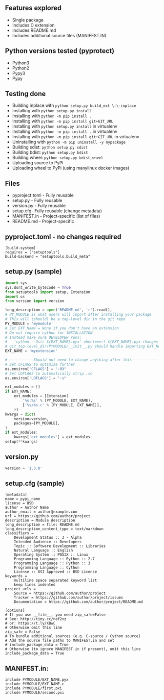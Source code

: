 
## Features explored
- Single package
- Includes C extension
- Includes README.md
- Includes additional source files (MANIFEST.IN)
## Python versions tested (pyprotect)
- Python3
- Python2
- Pypy3
- Pypy
## Testing done
- Building inplace with ```python setup.py build_ext \-\-inplace```
- Installing with ```python setup.py install```
- Installing with ```python -m pip install .```
- Installing with ```python -m pip install git+GIT_URL```
- Installing with ```python setup.py install``` in virtualenv
- Installing with ```python -m pip install .``` in virtualenv
- Installing with ```python -m pip install git+GIT_URL``` in virtualenv
- Uninstalling  with ```python -m pip uninstall -y mypackage```
- Building sdist: ```python setup.py sdist```
- Building bdist: ```python setup.py bdist```
- Building wheel: ```python setup.py bdist_wheel```
- Uploading source to PyPi
- Uploading wheel to PyPi (using manylinux docker images)
## Files
- pyproject.toml - Fully reusable
- setup.py - Fully reusable
- version.py - Fully reusable
- setup.cfg- Fully reusable (change metadata)
- MANIFEST.in - Project-specific (list of files)
- README.md - Project-specific
## pyproject.toml - no changes required
```
[build-system]
requires = ["setuptools"]
build-backend = "setuptools.build_meta"
```
## setup.py (sample)
```python
import sys
sys.dont_write_bytecode = True
from setuptools import setup, Extension
import os
from version import version

long_description = open('README.md', 'r').read(),
# PY_MODULE is what users will import after installing your package
# This will (should) be a top-level dir in the git repo
PY_MODULE = 'mymodule'
# Set EXT_Name = None if you don't have an extension
# Do not require cython for INSTALLATION
# Instead make sure DEVELOPER runs:
#   'cython --3str ${EXT_NAME}.pyx' when(ever) ${EXT_NAME}.pyx changes
# git_top-level_dir/PYMODULE/__init__.py should handle importing EXT_NAME
EXT_NAME = 'myextension'

# ---------- Should not need to change anything after this ---------------
# Set CFLAGS to optimize further
os.environ['CFLAGS'] = "-O3"
# Set LDFLAGS to automatically strip .so
os.environ['LDFLAGS'] = "-s"

ext_modules = []
if EXT_NAME:
    ext_modules = [Extension(
        '%s.%s' % (PY_MODULE, EXT_NAME),
        ['%s/%s.c' % (PY_MODULE, EXT_NAME)],
    )]
kwargs = dict(
    version=version,
    packages=[PY_MODULE],
)
if ext_modules:
    kwargs['ext_modules'] = ext_modules
setup(**kwargs)
```
## version.py
```python
version = '1.3.0'
```
## setup.cfg (sample)
```
[metadata]
name = pypi_name
license = BSD
author = Author Name
author_email = author@example.com
url = https://github.com/author/project
description = Module description
long_description = file: README.md
long_description_content_type = text/markdown
classifiers = 
    Development Status :: 3 - Alpha
    Intended Audience :: Developers
    Topic :: Software Development :: Libraries
    Natural Language :: English
    Operating System :: POSIX :: Linux
    Programming Language :: Python :: 2.7
    Programming Language :: Python :: 3
    Programming Language :: Cython
    License :: OSI Approved :: BSD License
keywords =
    multiline space separated keyword list
    keep lines indented
project_urls =
    Source = https://github.com/author/project
    Tracker = https://github.com/author/project/issues
    Documentation = https://github.com/author/project/README.md

[options]
# If you use __file__, you need zip_safe=False
# See: http://tiny.cc/nef2vz
# or: https://t.ly/XBwC
# Otherwise omit this line
zip_safe = False
# To bundle additional sources (e.g. C-source / Cython source)
# Add the source file paths to MANIFEST.in and set
# include_package_data = True
# Otherwise (to ignore MANIFEST.in if present), omit this line
include_package_data = True
```
## MANIFEST.in:
```
include PYMODULE/EXT_NAME.pyx
include PYMODULE/EXT_NAME.c
include PYMODULE/first.pxi
include PYMODULE/second.pxi
```
